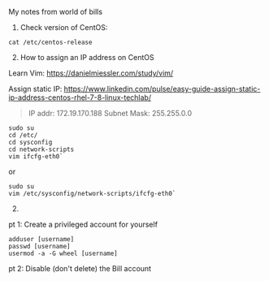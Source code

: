 My notes from world of bills

1. Check version of CentOS:

  `cat /etc/centos-release`

2. How to assign an IP address on CentOS

Learn Vim: https://danielmiessler.com/study/vim/

Assign static IP: https://www.linkedin.com/pulse/easy-guide-assign-static-ip-address-centos-rhel-7-8-linux-techlab/

> IP addr: 172.19.170.188
> Subnet Mask: 255.255.0.0

```
sudo su
cd /etc/
cd sysconfig
cd network-scripts
vim ifcfg-eth0`
``` 
 or
 
 ```
 sudo su
 vim /etc/sysconfig/network-scripts/ifcfg-eth0`
 ```

2. 
  pt 1: Create a privileged account for yourself
  ```
  adduser [username]
  passwd [username]
  usermod -a -G wheel [username]
  ```
  pt 2: Disable (don't delete) the Bill account

